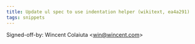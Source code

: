 ```yaml
---
title: Update ul spec to use indentation helper (wikitext, ea4a291)
tags: snippets
---
```


Signed-off-by: Wincent Colaiuta &lt;win@wincent.com&gt;
